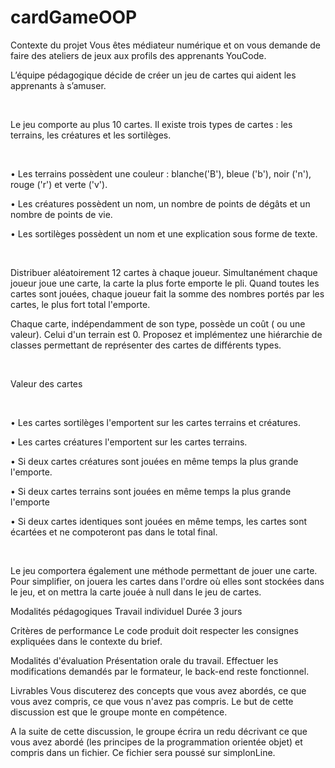 # cardGameOOP
Contexte du projet
Vous êtes médiateur numérique et on vous demande de faire des ateliers de jeux aux profils des apprenants YouCode.

L’équipe pédagogique décide de créer un jeu de cartes qui aident les apprenants à s’amuser.

​

Le jeu comporte au plus 10 cartes. Il existe trois types de cartes : les terrains, les créatures et les sortilèges.

​

• Les terrains possèdent une couleur : blanche('B'), bleue ('b'), noir ('n'), rouge ('r') et verte ('v').

• Les créatures possèdent un nom, un nombre de points de dégâts et un nombre de points de vie.

• Les sortilèges possèdent un nom et une explication sous forme de texte.

​

Distribuer aléatoirement 12 cartes à chaque joueur. Simultanément chaque joueur joue une carte, la carte la plus forte emporte le pli. Quand toutes les cartes sont jouées, chaque joueur fait la somme des nombres portés par les cartes, le plus fort total l'emporte.

Chaque carte, indépendamment de son type, possède un coût ( ou une valeur). Celui d'un terrain est 0. Proposez et implémentez une hiérarchie de classes permettant de représenter des cartes de différents types.

​

Valeur des cartes

​

• Les cartes sortilèges l'emportent sur les cartes terrains et créatures.

• Les cartes créatures l'emportent sur les cartes terrains.

• Si deux cartes créatures sont jouées en même temps la plus grande l'emporte.

• Si deux cartes terrains sont jouées en même temps la plus grande l'emporte

• Si deux cartes identiques sont jouées en même temps, les cartes sont écartées et ne compoteront pas dans le total final.

​

Le jeu comportera également une méthode permettant de jouer une carte. Pour simplifier, on jouera les cartes dans l'ordre où elles sont stockées dans le jeu, et on mettra la carte jouée à null dans le jeu de cartes.

Modalités pédagogiques
Travail individuel
Durée 3 jours

Critères de performance
Le code produit doit respecter les consignes expliquées dans le contexte du brief.

Modalités d'évaluation
Présentation orale du travail. Effectuer les modifications demandés par le formateur, le back-end reste fonctionnel.

Livrables
Vous discuterez des concepts que vous avez abordés, ce que vous avez compris, ce que vous n'avez pas compris. Le but de cette discussion est que le groupe monte en compétence.

A la suite de cette discussion, le groupe écrira un redu décrivant ce que vous avez abordé (les principes de la programmation orientée objet) et compris dans un fichier. Ce fichier sera poussé sur simplonLine.